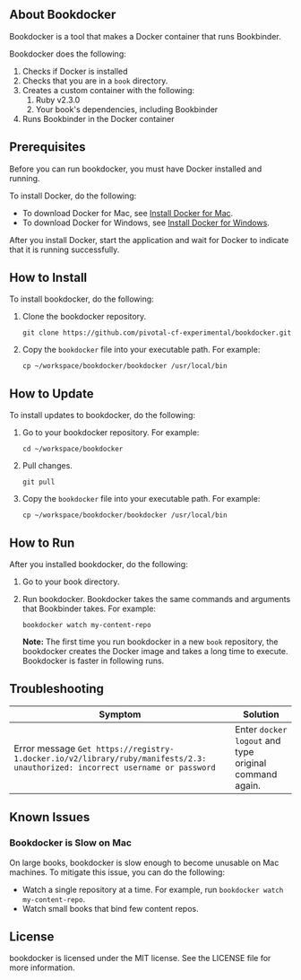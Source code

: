 
## About Bookdocker

Bookdocker is a tool that makes a Docker container that runs Bookbinder.

Bookdocker does the following:

1. Checks if Docker is installed
1. Checks that you are in a `book` directory.
1. Creates a custom container with the following:
    1. Ruby v2.3.0
    1. Your book's dependencies, including Bookbinder
1. Runs Bookbinder in the Docker container

## Prerequisites

Before you can run bookdocker, you must have Docker installed and running.

To install Docker, do the following:
- To download Docker for Mac, see [Install Docker for Mac](https://docs.docker.com/docker-for-mac/install/).
- To download Docker for Windows, see [Install Docker for Windows](https://docs.docker.com/docker-for-windows/install/).

After you install Docker, start the application and wait for Docker to indicate that it is running successfully.

## How to Install

To install bookdocker, do the following:

1. Clone the bookdocker repository.
   ```
   git clone https://github.com/pivotal-cf-experimental/bookdocker.git
   ```

1. Copy the `bookdocker` file into your executable path.
   For example:
   ```
   cp ~/workspace/bookdocker/bookdocker /usr/local/bin
   ```

## How to Update

To install updates to bookdocker, do the following:

1. Go to your bookdocker repository. For example:
   ```
   cd ~/workspace/bookdocker
   ```

1. Pull changes.
   ```
   git pull
   ```

1. Copy the `bookdocker` file into your executable path.
   For example:
   ```
   cp ~/workspace/bookdocker/bookdocker /usr/local/bin
   ``` 

## How to Run

After you installed bookdocker, do the following:

1. Go to your book directory.

1. Run bookdocker. Bookdocker takes the same commands and arguments that Bookbinder takes.
   For example:
   ```
   bookdocker watch my-content-repo
   ```
   **Note:** The first time you run bookdocker in a new `book` repository, the bookdocker creates the Docker image and takes a long time to execute. Bookdocker is faster in following runs.

## Troubleshooting

| Symptom | Solution |
|---|---|
| Error message `Get https://registry-1.docker.io/v2/library/ruby/manifests/2.3: unauthorized: incorrect username or password` | Enter `docker logout` and type original command again. |


## Known Issues

### Bookdocker is Slow on Mac

On large books, bookdocker is slow enough to become unusable on Mac machines. To mitigate this issue, you can do the following:
- Watch a single repository at a time. For example, run `bookdocker watch my-content-repo`.
- Watch small books that bind few content repos.

## License

bookdocker is licensed under the MIT license.  See the LICENSE file for more information.
